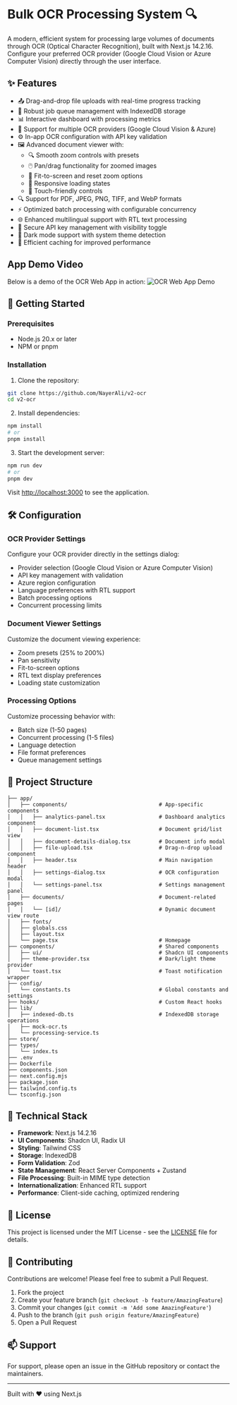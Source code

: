 # Bulk OCR Processing System 🔍

A modern, efficient system for processing large volumes of documents through OCR (Optical Character Recognition), built with Next.js 14.2.16. Configure your preferred OCR provider (Google Cloud Vision or Azure Computer Vision) directly through the user interface.

## ✨ Features

- 📤 Drag-and-drop file uploads with real-time progress tracking
- 🔄 Robust job queue management with IndexedDB storage
- 📊 Interactive dashboard with processing metrics
- 🎯 Support for multiple OCR providers (Google Cloud Vision & Azure)
- ⚙️ In-app OCR configuration with API key validation
- 🖼️ Advanced document viewer with:
  - 🔍 Smooth zoom controls with presets
  - 🖱️ Pan/drag functionality for zoomed images
  - 📐 Fit-to-screen and reset zoom options
  - 🔄 Responsive loading states
  - 📱 Touch-friendly controls
- 🔍 Support for PDF, JPEG, PNG, TIFF, and WebP formats
- ⚡ Optimized batch processing with configurable concurrency
- 🌐 Enhanced multilingual support with RTL text processing
- 🔐 Secure API key management with visibility toggle
- 🎨 Dark mode support with system theme detection
- 💾 Efficient caching for improved performance

## App Demo Video

Below is a demo of the OCR Web App in action:
![OCR Web App Demo](./public/demo_ocr_app.gif)


## 🚀 Getting Started

### Prerequisites

- Node.js 20.x or later
- NPM or pnpm

### Installation

1. Clone the repository:
```bash
git clone https://github.com/NayerAli/v2-ocr
cd v2-ocr
```

2. Install dependencies:
```bash
npm install
# or
pnpm install
```

3. Start the development server:
```bash
npm run dev
# or
pnpm dev
```

Visit [http://localhost:3000](http://localhost:3000) to see the application.

## 🛠️ Configuration

### OCR Provider Settings

Configure your OCR provider directly in the settings dialog:
- Provider selection (Google Cloud Vision or Azure Computer Vision)
- API key management with validation
- Azure region configuration
- Language preferences with RTL support
- Batch processing options
- Concurrent processing limits

### Document Viewer Settings

Customize the document viewing experience:
- Zoom presets (25% to 200%)
- Pan sensitivity
- Fit-to-screen options
- RTL text display preferences
- Loading state customization

### Processing Options

Customize processing behavior with:
- Batch size (1-50 pages)
- Concurrent processing (1-5 files)
- Language detection
- File format preferences
- Queue management settings

## 📁 Project Structure

```
├── app/
│   ├── components/                             # App-specific components
│   │   ├── analytics-panel.tsx                 # Dashboard analytics component
│   │   ├── document-list.tsx                   # Document grid/list view
│   │   ├── document-details-dialog.tsx         # Document info modal
│   │   ├── file-upload.tsx                     # Drag-n-drop upload component
│   │   ├── header.tsx                          # Main navigation header
│   │   ├── settings-dialog.tsx                 # OCR configuration modal
│   │   └── settings-panel.tsx                  # Settings management panel
│   ├── documents/                              # Document-related pages
│   │   └── [id]/                               # Dynamic document view route
│   ├── fonts/
│   ├── globals.css
│   ├── layout.tsx
│   └── page.tsx                                # Homepage
├── components/                                 # Shared components
│   ├── ui/                                     # Shadcn UI components
│   ├── theme-provider.tsx                      # Dark/light theme provider
│   └── toast.tsx                               # Toast notification wrapper
├── config/
│   └── constants.ts                            # Global constants and settings
├── hooks/                                      # Custom React hooks
├── lib/
│   ├── indexed-db.ts                           # IndexedDB storage operations
│   ├── mock-ocr.ts
│   └── processing-service.ts
├── store/
├── types/
│   └── index.ts
├── .env
├── Dockerfile
├── components.json
├── next.config.mjs
├── package.json
├── tailwind.config.ts
└── tsconfig.json
```

## 🔧 Technical Stack

- **Framework**: Next.js 14.2.16
- **UI Components**: Shadcn UI, Radix UI
- **Styling**: Tailwind CSS
- **Storage**: IndexedDB
- **Form Validation**: Zod
- **State Management**: React Server Components + Zustand
- **File Processing**: Built-in MIME type detection
- **Internationalization**: Enhanced RTL support
- **Performance**: Client-side caching, optimized rendering

## 📝 License

This project is licensed under the MIT License - see the [LICENSE](LICENSE) file for details.

## 🤝 Contributing

Contributions are welcome! Please feel free to submit a Pull Request.

1. Fork the project
2. Create your feature branch (`git checkout -b feature/AmazingFeature`)
3. Commit your changes (`git commit -m 'Add some AmazingFeature'`)
4. Push to the branch (`git push origin feature/AmazingFeature`)
5. Open a Pull Request

## 📫 Support

For support, please open an issue in the GitHub repository or contact the maintainers.

---

Built with ❤️ using Next.js
